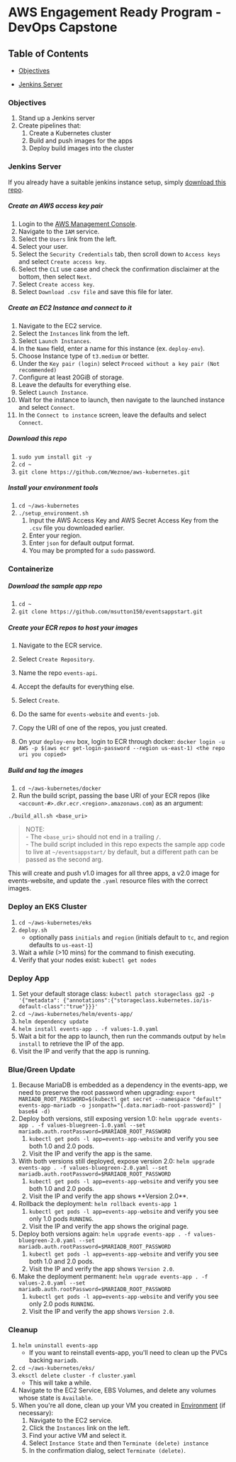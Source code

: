 # AWS Engagement Ready Program - DevOps Capstone
## Table of Contents

- [Objectives](#objectives)

- [Jenkins Server](#jenkins-server)

### Objectives
1. Stand up a Jenkins server
1. Create pipelines that:
    1. Create a Kubernetes cluster
    1. Build and push images for the apps
    1. Deploy build images into the cluster

### Jenkins Server
If you already have a suitable jenkins instance setup, simply [download this repo](#download-this-repo).

##### Create an AWS access key pair
1. Login to the [AWS Management Console](https://console.aws.amazon.com/).
1. Navigate to the `IAM` service.
1. Select the `Users` link from the left.
1. Select your user.
1. Select the `Security Credentials` tab, then scroll down to `Access keys` and select `Create access key`.
1. Select the `CLI` use case and check the confirmation disclaimer at the bottom, then select `Next`.
1. Select `Create access key`.
1. Select `Download .csv file` and save this file for later.

#####  Create an EC2 Instance and connect to it
1. Navigate to the EC2 service.
1. Select the `Instances` link from the left.
1. Select `Launch Instances`.
1. In the `Name` field, enter a name for this instance (ex. `deploy-env`).
1. Choose Instance type of `t3.medium` or better.
1. Under the `Key pair (login)` select `Proceed without a key pair (Not recommended)`
1. Configure at least 20GiB of storage.
1. Leave the defaults for everything else.
1. Select `Launch Instance`.
1. Wait for the instance to launch, then navigate to the launched instance and select `Connect`.
1. In the `Connect to instance` screen, leave the defaults and select `Connect`.

##### Download this repo
1. `sudo yum install git -y`
1. `cd ~`
1. `git clone https://github.com/Weznoe/aws-kubernetes.git`

##### Install your environment tools
1. `cd ~/aws-kubernetes`
1. `./setup_environment.sh`
    1. Input the AWS Access Key and AWS Secret Access Key from the `.csv` file you downloaded earlier.
    1. Enter your region.
    1. Enter `json` for default output format.
    1. You may be prompted for a `sudo` password.

### Containerize
##### Download the sample app repo
1. `cd ~`
1. `git clone https://github.com/msutton150/eventsappstart.git`
##### Create your ECR repos to host your images
1. Navigate to the ECR service.
1. Select `Create Repository`.
1. Name the repo `events-api`. 
1. Accept the defaults for everything else.
1. Select `Create`.
1. Do the same for `events-website` and `events-job`.


1. Copy the URI of one of the repos, you just created.
1. On your `deploy-env` box, login to ECR through docker: 
```docker login -u AWS -p $(aws ecr get-login-password --region us-east-1) <the repo uri you copied>```

##### Build and tag the images

1. `cd ~/aws-kubernetes/docker`
1. Run the build script, passing the  base URI of your ECR repos (like `<account-#>.dkr.ecr.<region>.amazonaws.com`) as an argument: 
```
./build_all.sh <base_uri> 
```
> NOTE: \
    - The `<base_uri>` should not end in a trailing `/`. \
    - The build script included in this repo expects the sample app code to live at `~/eventsappstart/` by default, but a different path can be passed as the second arg.


This will create and push v1.0 images for all three apps, a v2.0 image for events-website, and update the `.yaml` resource files with the correct images.

### Deploy an EKS Cluster
1. `cd ~/aws-kubernetes/eks`
1. `deploy.sh`
    - optionally pass `initials` and `region` (initials default to `tc`, and region defaults to `us-east-1`)
1. Wait a *while* (>10 mins) for the command to finish executing.
1. Verify that your nodes exist: `kubectl get nodes`

### Deploy App
1. Set your default storage class: `kubectl patch storageclass gp2 -p '{"metadata": {"annotations":{"storageclass.kubernetes.io/is-default-class":"true"}}}'`
1. `cd ~/aws-kubernetes/helm/events-app/`
1. `helm dependency update`
1. `helm install events-app . -f values-1.0.yaml`
1. Wait a bit for the app to launch, then run the commands output by `helm install` to retrieve the IP of the app.
1. Visit the IP and verify that the app is running.

### Blue/Green Update
1. Because MariaDB is embedded as a dependency in the events-app, we need to preserve the root password when upgrading:
```export MARIADB_ROOT_PASSWORD=$(kubectl get secret --namespace "default" events-app-mariadb -o jsonpath="{.data.mariadb-root-password}" | base64 -d)```
1. Deploy both versions, still exposing version 1.0: `helm upgrade events-app . -f values-bluegreen-1.0.yaml --set mariadb.auth.rootPassword=$MARIADB_ROOT_PASSWORD`
    1. `kubectl get pods -l app=events-app-website` and verify you see both 1.0 and 2.0 pods.
    1. Visit the IP and verify the app is the same. 
1. With both versions still deployed, expose version 2.0: `helm upgrade events-app . -f values-bluegreen-2.0.yaml --set mariadb.auth.rootPassword=$MARIADB_ROOT_PASSWORD`
    1. `kubectl get pods -l app=events-app-website` and verify you see both 1.0 and 2.0 pods.
    1. Visit the IP and verify the app shows \*\*Version 2.0\*\*.
1. Rollback the deployment: `helm rollback events-app 1`
    1. `kubectl get pods -l app=events-app-website` and verify you see only 1.0 pods `RUNNING`.
    1. Visit the IP and verify the app shows the original page. 
1. Deploy both versions again: `helm upgrade events-app . -f values-bluegreen-2.0.yaml --set mariadb.auth.rootPassword=$MARIADB_ROOT_PASSWORD`
    1. `kubectl get pods -l app=events-app-website` and verify you see both 1.0 and 2.0 pods.
    1. Visit the IP and verify the app shows `Version 2.0`.
1. Make the deployment permanent: `helm upgrade events-app . -f values-2.0.yaml --set mariadb.auth.rootPassword=$MARIADB_ROOT_PASSWORD`
    1. `kubectl get pods -l app=events-app-website` and verify you see only 2.0 pods `RUNNING`.
    1. Visit the IP and verify the app shows `Version 2.0`.

### Cleanup
1. `helm uninstall events-app`
    - If you want to reinstall events-app, you'll need to clean up the PVCs backing `mariadb`.
1. `cd ~/aws-kubernetes/eks/`
1. `eksctl delete cluster -f cluster.yaml`
    - This will take a while.
1. Navigate to the EC2 Service, EBS Volumes, and delete any volumes whose state is `Available`.
1. When you're all done, clean up your VM you created in [Environment](#environment) (if necessary): 
    1. Navigate to the EC2 service.
    1. Click the `Instances` link on the left.
    1. Find your active VM and select it.
    1. Select `Instance State` and then `Terminate (delete) instance`
    1. In the confirmation dialog, select `Terminate (delete)`.
